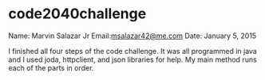 code2040challenge
=================
Name: Marvin Salazar Jr
Email:msalazar42@me.com
Date: January 5, 2015

I finished all four steps of the code challenge. It was all programmed in java and I used joda, httpclient, and json libraries for help. My main method runs each of the parts in order.  
